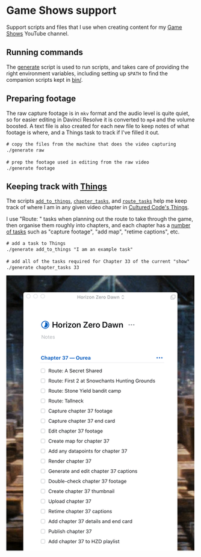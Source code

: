 Game Shows support
==================

Support scripts and files that I use when creating content for my
[Game Shows][gs] YouTube channel.

[gs]: https://www.youtube.com/channel/UCI0KNfM-b2vXKPY4QwJ0_oQ


## Running commands

The [generate](generate) script is used to run scripts, and takes care
of providing the right environment variables, including setting up `$PATH`
to find the companion scripts kept in [bin/](bin).


## Preparing footage

The raw capture footage is in `mkv` format and the audio level is quite quiet,
so for easier editing in Davinci Resolve it is converted to `mp4` and the
volume boosted. A text file is also created for each new file to keep notes of
what footage is where, and a Things task to track if I've filled it out.

    # copy the files from the machine that does the video capturing
    ./generate raw

    # prep the footage used in editing from the raw video
    ./generate footage


## Keeping track with [Things][th]

The scripts [`add_to_things`](bin/add_to_things), 
[`chapter_tasks`](bin/chapter_tasks),
and [`route_tasks`](bin/route_tasks)
help me keep track of where I am in any given video chapter in 
[Cultured Code's Things][th].

I use "Route: " tasks when planning out the route to take through the game,
then organise them roughly into chapters, and each chapter has a
[number of tasks](Horizon%20Zero%20Dawn/things.tasks)
such as "capture footage",
"add map", "retime captions", etc.

    # add a task to Things
    ./generate add_to_things "I am an example task"

    # add all of the tasks required for Chapter 33 of the current "show"
    ./generate chapter_tasks 33

![Example chapter in Things](chapter.png)

[th]: http://culturedcode.com/things/

